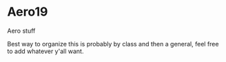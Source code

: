 # Aero19
Aero stuff

Best way to organize this is probably by class and then a general, feel free to add whatever y'all want.